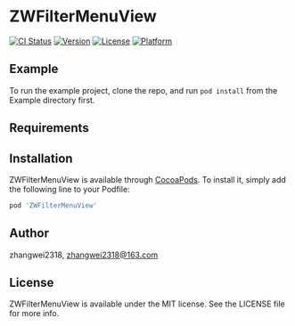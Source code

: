 # ZWFilterMenuView

[![CI Status](https://img.shields.io/travis/zhangwei2318/ZWFilterMenuView.svg?style=flat)](https://travis-ci.org/zhangwei2318/ZWFilterMenuView)
[![Version](https://img.shields.io/cocoapods/v/ZWFilterMenuView.svg?style=flat)](https://cocoapods.org/pods/ZWFilterMenuView)
[![License](https://img.shields.io/cocoapods/l/ZWFilterMenuView.svg?style=flat)](https://cocoapods.org/pods/ZWFilterMenuView)
[![Platform](https://img.shields.io/cocoapods/p/ZWFilterMenuView.svg?style=flat)](https://cocoapods.org/pods/ZWFilterMenuView)

## Example

To run the example project, clone the repo, and run `pod install` from the Example directory first.

## Requirements

## Installation

ZWFilterMenuView is available through [CocoaPods](https://cocoapods.org). To install
it, simply add the following line to your Podfile:

```ruby
pod 'ZWFilterMenuView'
```

## Author

zhangwei2318, zhangwei2318@163.com

## License

ZWFilterMenuView is available under the MIT license. See the LICENSE file for more info.
